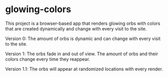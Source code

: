 # glowing-colors

This project is a browser-based app that renders glowing orbs with colors that are created dynamically and change with every visit to the site.

Version 0: The amount of orbs is dynamic and can change with every visit to the site.

Version 1: The orbs fade in and out of view. The amount of orbs and their colors change every time they reappear.

Version 1.1: The orbs will appear at randomized locations with every render.